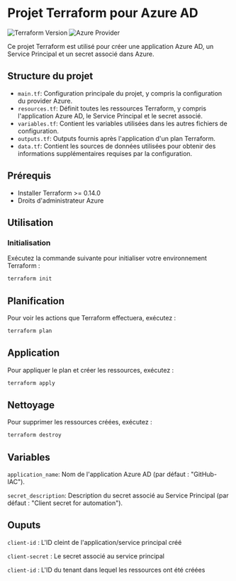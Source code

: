 # Projet Terraform pour Azure AD

![Terraform Version](https://img.shields.io/badge/Terraform-%3E%3D0.14.0-blue)
![Azure Provider](https://img.shields.io/badge/Azure%20Provider-%3E%3D2.0-green)

Ce projet Terraform est utilisé pour créer une application Azure AD, un Service Principal et un secret associé dans Azure.

## Structure du projet

- `main.tf`: Configuration principale du projet, y compris la configuration du provider Azure.
- `resources.tf`: Définit toutes les ressources Terraform, y compris l'application Azure AD, le Service Principal et le secret associé.
- `variables.tf`: Contient les variables utilisées dans les autres fichiers de configuration.
- `outputs.tf`: Outputs fournis après l'application d'un plan Terraform.
- `data.tf`: Contient les sources de données utilisées pour obtenir des informations supplémentaires requises par la configuration.

## Prérequis

- Installer Terraform >= 0.14.0
- Droits d'administrateur Azure

## Utilisation

### Initialisation

Exécutez la commande suivante pour initialiser votre environnement Terraform :

```sh
terraform init
```

## Planification

Pour voir les actions que Terraform effectuera, exécutez :

```sh
terraform plan
```

## Application

Pour appliquer le plan et créer les ressources, exécutez :

```sh
terraform apply
```

## Nettoyage

Pour supprimer les ressources créées, exécutez :

```sh
terraform destroy
```

## Variables

`application_name`: Nom de l'application Azure AD (par défaut : "GitHub-IAC").

`secret_description`: Description du secret associé au Service Principal (par défaut : "Client secret for automation").


## Ouputs

`client-id` : L'ID cleint de l'application/service principal créé

`client-secret` : Le secret associé au service principal

`client-id` : L'ID du tenant dans lequel les ressources ont été créées
               
  




